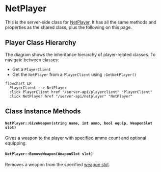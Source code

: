 # NetPlayer

This is the server-side class for [NetPlayer](/shared-api/netplayer). It has all the same methods and properties as the shared class, plus the following on this page.


## Player Class Hierarchy

The diagram shows the inheritance hierarchy of player-related classes. To navigate between classes:
- Get a `PlayerClient`
- Get the `NetPlayer` from a `PlayerClient` using `:GetNetPlayer()`


```mermaid
flowchart LR
  PlayerClient --> NetPlayer
  click PlayerClient href "/server-api/playerclient" "PlayerClient"
  click NetPlayer href "/server-api/netplayer" "NetPlayer"
```

## Class Instance Methods

#### `NetPlayer::GiveWeapon(string name, int ammo, bool equip, WeaponSlot slot)`

Gives a weapon to the player with specified ammo count and optional equipping.

#### `NetPlayer::RemoveWeapon(WeaponSlot slot)`

Removes a weapon from the specified [weapon slot](/shared-api/weaponslot).

